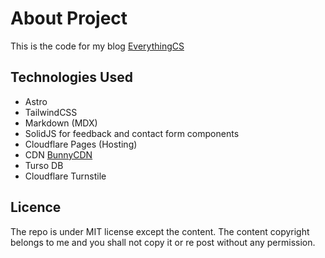 # About Project

This is the code for my blog [EverythingCS](https://everythingcs.dev)

## Technologies Used
- Astro
- TailwindCSS
- Markdown (MDX)
- SolidJS for feedback and contact form components
- Cloudflare Pages (Hosting)
- CDN [BunnyCDN](https://bunny.net?ref=tpyqcsl0tr)
- Turso DB
- Cloudflare Turnstile

## Licence
The repo is under MIT license except the content. The content copyright belongs to me and you shall not copy it or re post without any permission.
